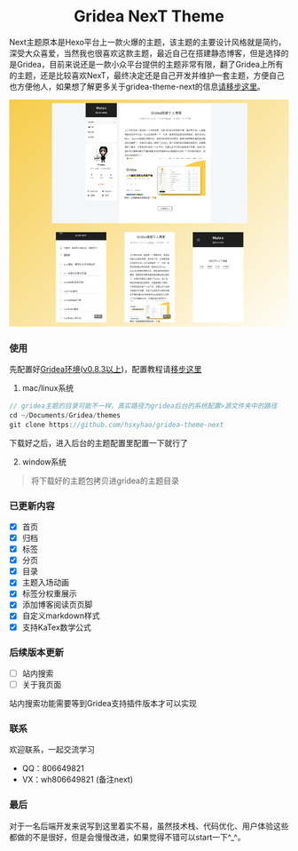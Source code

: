 <h1 align="center">
  Gridea NexT Theme
</h1>

Next主题原本是Hexo平台上一款火爆的主题，该主题的主要设计风格就是简约，深受大众喜爱，当然我也很喜欢这款主题，最近自己在搭建静态博客，但是选择的是Gridea，目前来说还是一款小众平台提供的主题非常有限，翻了Gridea上所有的主题，还是比较喜欢NexT，最终决定还是自己开发并维护一套主题，方便自己也方便他人，如果想了解更多关于gridea-theme-next的信息[请移步这里](https://hsxyhao.github.io/post/shuo-yi-xia-next-zhu-ti/)。

![NexT主题概览](assets/images/overview.png)


### 使用

先配置好[Gridea环境](https://gridea.dev/docs/)([v0.8.3以上](https://github.com/getgridea/gridea/releases))，配置教程请[移步这里](https://hsxyhao.github.io/post/gridea-setup/)
1. mac/linux系统
```java
// gridea主题的目录可能不一样，真实路径为gridea后台的系统配置>源文件夹中的路径
cd ~/Documents/Gridea/themes
git clone https://github.com/hsxyhao/gridea-theme-next

```
下载好之后，进入后台的主题配置里配置一下就行了

2. window系统
> 将下载好的主题包拷贝进gridea的主题目录
### 已更新内容

- [x] 首页
- [x] 归档
- [x] 标签
- [x] 分页
- [x] 目录
- [x] 主题入场动画
- [x] 标签分权重展示
- [x] 添加博客阅读页页脚
- [x] 自定义markdown样式
- [x] 支持KaTex数学公式

### 后续版本更新
- [ ] 站内搜索
- [ ] 关于我页面

站内搜索功能需要等到Gridea支持插件版本才可以实现

### 联系
欢迎联系，一起交流学习
+ QQ：806649821
+ VX：wh806649821 (备注next)

### 最后
对于一名后端开发来说写到这里着实不易，虽然技术栈、代码优化、用户体验这些都做的不是很好，但是会慢慢改进，如果觉得不错可以start一下^_^。
